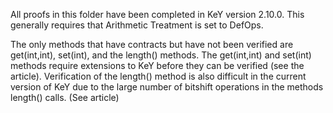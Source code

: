 All proofs in this folder have been completed in KeY version 2.10.0.
This generally requires that Arithmetic Treatment is set to DefOps. 

The only methods that have contracts but have not been verified are get(int,int), set(int), and the length() methods.
The get(int,int) and set(int) methods require extensions to KeY before they can be verified (see the article).
Verification of the length() method is also difficult in the current version of KeY due to the large number of bitshift operations in the methods length() calls. (See article)
